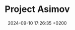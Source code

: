 ---
layout: post
title:  "Project Asimov"
date:   2024-09-10 17:26:35 +0200
categories: dev game
---